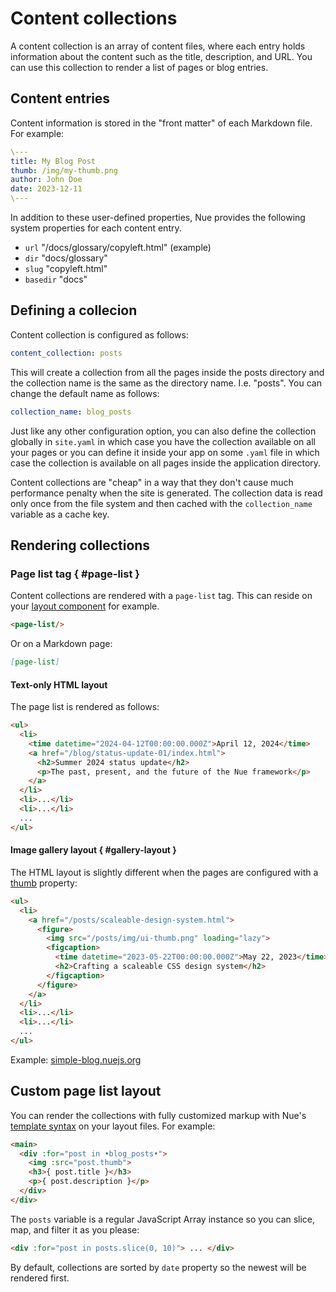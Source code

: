 
# Content collections
A content collection is an array of content files, where each entry holds information about the content such as the title, description, and URL. You can use this collection to render a list of pages or blog entries.


## Content entries
Content information is stored in the "front matter" of each Markdown file. For example:

```yaml
\---
title: My Blog Post
thumb: /img/my-thumb.png
author: John Doe
date: 2023-12-11
\---
```

In addition to these user-defined properties, Nue provides the following system properties for each content entry.


- `url` "/docs/glossary/copyleft.html" (example)
- `dir` "docs/glossary"
- `slug` "copyleft.html"
- `basedir` "docs"



## Defining a collecion
Content collection is configured as follows:

```yaml
content_collection: posts
```

This will create a collection from all the pages inside the posts directory and the collection name is the same as the directory name. I.e. "posts". You can change the default name as follows:

```yaml
collection_name: blog_posts
```

Just like any other configuration option, you can also define the collection globally in `site.yaml` in which case you have the collection available on all your pages or you can define it inside your app on some `.yaml` file in which case the collection is available on all pages inside the application directory.

Content collections are "cheap" in a way that they don't cause much performance penalty when the site is generated. The collection data is read only once from the file system and then cached with the `collection_name` variable as a cache key.



## Rendering collections


### Page list tag { #page-list }
Content collections are rendered with a `page-list` tag. This can reside on your [layout component](custom-layouts.html) for example.

```html
<page-list/>
```

Or on a Markdown page:

```md
[page-list]
```


#### Text-only HTML layout
The page list is rendered as follows:

```html
<ul>
  <li>
    <time datetime="2024-04-12T00:00:00.000Z">April 12, 2024</time>
    <a href="/blog/status-update-01/index.html">
      <h2>Summer 2024 status update</h2>
      <p>The past, present, and the future of the Nue framework</p>
    </a>
  </li>
  <li>...</li>
  <li>...</li>
  ...
</ul>
```

#### Image gallery layout { #gallery-layout }
The HTML layout is slightly different when the pages are configured with a [thumb](settings.html#thumb) property:


```html
<ul>
  <li>
    <a href="/posts/scaleable-design-system.html">
      <figure>
        <img src="/posts/img/ui-thumb.png" loading="lazy">
        <figcaption>
          <time datetime="2023-05-22T00:00:00.000Z">May 22, 2023</time>
          <h2>Crafting a scaleable CSS design system</h2>
        </figcaption>
      </figure>
    </a>
  </li>
  <li>...</li>
  <li>...</li>
  ...
</ul>
```

Example: [simple-blog.nuejs.org](//simple-blog.nuejs.org/)



## Custom page list layout
You can render the collections with fully customized markup with Nue's [template syntax](template-syntax.html) on your layout files. For example:


```html
<main>
  <div :for="post in •blog_posts•">
    <img :src="post.thumb">
    <h3>{ post.title }</h3>
    <p>{ post.description }</p>
  </div>
</div>
```

The `posts` variable is a regular JavaScript Array instance so you can slice, map, and filter it as you please:

```html
<div :for="post in posts.slice(0, 10)"> ... </div>
```

By default, collections are sorted by `date` property so the newest will be rendered first.


